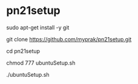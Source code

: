 # pn21setup

sudo apt-get install -y git

git clone https://github.com/myprak/pn21setup.git

cd pn21setup

chmod 777 ubuntuSetup.sh

./ubuntuSetup.sh

